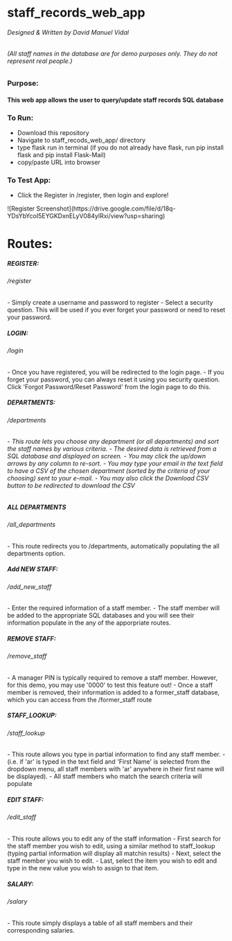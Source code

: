 # staff_records_web_app
<h6>Designed & Written by David Manuel Vidal</h6>
<h6>(All staff names in the database are for demo purposes only. They do not represent real people.)</h6>
<h3>Purpose:</h3>
<h4>This web app allows the user to query/update staff records SQL database</h4>

<h3>To Run:</h3>
<ul>
  <li>Download this repository</li>
  <li>Navigate to staff_recods_web_app/ directory</li>
  <li>type flask run in terminal (if you do not already have flask, run pip install flask and pip install Flask-Mail)</li>
  <li>copy/paste URL into browser</li>
</ul>

<h3>To Test App:</h3>
<ul>
  <li>Click the Register in /register, then login and explore!</li>
</ul>
![Register Screenshot](https://drive.google.com/file/d/18q-YDsYbYcoI5EYGKDxnELyV084ylRxi/view?usp=sharing)
  
  
<h1>Routes:</h1>

<h5>REGISTER:</h5>
<h6>/register</h6>
   - Simply create a username and password to register
   - Select a security question. This will be used if you ever forget your password or need to reset your password.

<h5>LOGIN:</h5>
<h6>/login</h6>
   - Once you have registered, you will be redirected to the login page.
   - If you forget your password, you can always reset it using you security question. Click 'Forgot Password/Reset Password' from the login page to do this.
 
<h5>DEPARTMENTS:</h5>
<h6>/departments<h6>
  - This route lets you choose any department (or all departments) and sort the staff names by various criteria.
       - The desired data is retrieved from a SQL database and displayed on screen.
  - You may click the up/down arrows by any column to re-sort.
  - You may type your email in the text field to have a CSV of the chosen department (sorted by the criteria of your choosing) sent to your e-mail.
  - You may also click the Download CSV button to be redirected to download the CSV

<h5>ALL DEPARTMENTS</h5>
<h6>/all_departments</h6>
  - This route redirects you to /departments, automatically populating the all departments option.
 
<h5>Add NEW STAFF:</h5>
<h6>/add_new_staff</h6>
  - Enter the required information of a staff member.
  - The staff member will be added to the appropriate SQL databases and you will see their information populate in the any of the apporpriate routes.

<h5>REMOVE STAFF:</h5>
<h6>/remove_staff</h6>
   - A manager PIN is typically required to remove a staff member. However, for this demo, you may use '0000' to test this feature out!
   - Once a staff member is removed, their information is added to a former_staff database, which you can access from the /former_staff route
   

<h5>STAFF_LOOKUP:</h5>
<h6>/staff_lookup</h6>
   - This route allows you type in partial information to find any staff member.
        - (i.e. if 'ar' is typed in the text field and 'First Name' is selected from the dropdown menu, all staff members with 'ar' anywhere in their first name will be displayed).
   - All staff members who match the search criteria will populate
   
<h5>EDIT STAFF:</h5>
<h6>/edit_staff</h6>
   - This route allows you to edit any of the staff information
     - First search for the staff member you wish to edit, using a similar method to staff_lookup (typing partial information will display all matchin results)
     - Next, select the staff member you wish to edit.
     - Last, select the item you wish to edit and type in the new value you wish to assign to that item.
   
<h5>SALARY:</h5>
<h6>/salary</h6>
    - This route simply displays a table of all staff members and their corresponding salaries.
  
